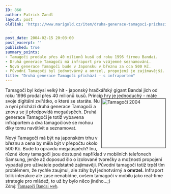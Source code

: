 ```yaml
---
ID: 860
author: Patrick Zandl
layout: post
oldlink: 'https://www.marigold.cz/item/druha-generace-tamagoci-prichazi-s-infraportem

  '
post_date: 2004-02-15 20:03:00
post_excerpt: ''
published: true
summary_points:
- Tamagoči prodalo přes 40 milionů kusů od roku 1996 firmou Bandai.
- Druhá generace Tamagoči má infraport pro vzájemné seznamování.
- Nová generace Tamagoči bude v Japonsku v březnu za cca 500 Kč.
- Původní Tamagoči byl jednotvárný a omrzel, propojení je zajímavější.
title: "Druhá generace Tamagoči přichází – s infraportem"
---
```


<p>
Tamagoči byl kdysi velký hit - japonský hračkářský gigant Bandai jich od roku 1996 prodal přes 40 milionů kusů. Princip hry je jednoduchý - máte svoje digitální zvířátko, o které se <IMG height=155 alt="Tamagoči 2004" src="/wp-content/uploads/tamagotchi2004.jpg" width=200 align=right border=1>staráte. Nu a nyní přichází druhá generace Tamagoči a znovu se jí předpovídá megaúspěch. Druhá generace Tamagoči je totiž vybavena infraportem a dva tamagočiové se mohou díky tomu navštívit a seznamovat. </p>

<p>
Nový Tamagoči má být na japonském trhu v březnu a cena by měla být v přepočtu okolo 500 Kč. Bude to opravdu megaúspěch? Inu, různé klony tamagoči jsou dostupné například v mobilních telefonech Samsung, jenže až doposud šlo o izolované tvorečky a možnosti propojení vypadají pro uživatele podstatně zajímavěji. Původní tamagoči totiž trpěl tím problémem, že rychle zaujmul, ale záhy byl jednotvárný a <STRONG>omrzel.</STRONG> Infraport tolik interakce ale zase nenabídne, ovšem tamagoči v mobilu jako real-time strategie pro mládež, to už by bylo něco jiného...;) <FONT face=Times><BR>Zdroj: <A href="http://tamagotch.channel.or.jp/" target=_blank>Tamagoči Bandai web</A>.</FONT></p>